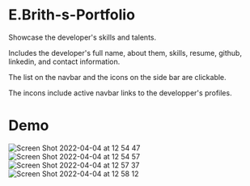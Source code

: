 # E.Brith-s-Portfolio
Showcase the developer's skills and talents.

Includes the developer's full name, about them, skills, resume, github, linkedin, and contact information.

The list on the navbar and the icons on the side bar are clickable. 

The incons include active navbar links to the developper's profiles.

# Demo

![Screen Shot 2022-04-04 at 12 54 47](https://user-images.githubusercontent.com/101056987/161627426-306fecdc-6492-499a-83db-da4da526ba5c.jpeg)
![Screen Shot 2022-04-04 at 12 54 57](https://user-images.githubusercontent.com/101056987/161627456-d4b23cca-304e-4df5-bc8f-b745d0a37b2c.jpeg)
![Screen Shot 2022-04-04 at 12 57 37](https://user-images.githubusercontent.com/101056987/161627469-541a9f95-195e-40af-8969-58a1edccddf0.jpeg)
![Screen Shot 2022-04-04 at 12 58 12](https://user-images.githubusercontent.com/101056987/161627494-e94a2b6c-47b4-48f8-8744-d1aea5e56f20.jpeg)
